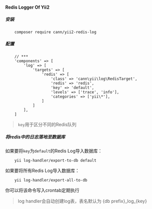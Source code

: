 #### Redis Logger Of Yii2

##### 安装

```
    composer require cann/yii2-redis-log
```

##### 配置

```
    // ***
    'components' => [
        'log' => [
            'targets' => [
                'redis' => [
                    'class' => 'cann\yii\log\RedisTarget',
                    'redis' => 'redis',
                    'key' => 'default',
                    'levels' => ['trace', 'info'],
                    'categories' => ['yii\*'],
                ]
            ]
        ],
    ]
```

>`key`用于区分不同的Redis队列

##### 将redis中的日志落地至数据库

如果要将`key`为`default`的Redis Log导入数据库：

```
    yii log-handler/export-to-db default
```

如果要将所有Redis Log导入数据库：

```
    yii log-handler/export-all-to-db
```

你可以将该命令写入crontab定期执行

>log handler会自动创建log表，表名默认为 {db prefix}\_log\_{key}

